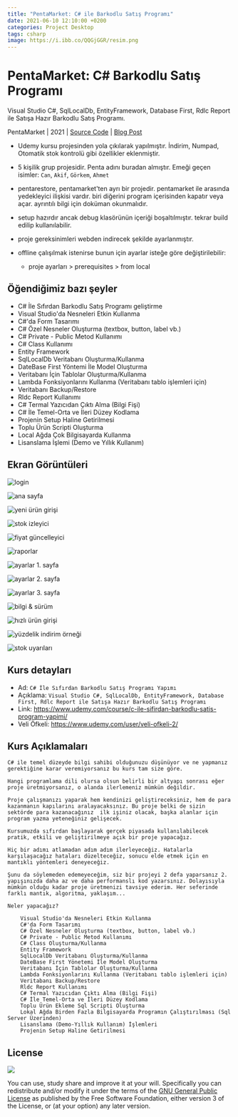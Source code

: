 ```yaml
---
title: "PentaMarket: C# ile Barkodlu Satış Programı"
date: 2021-06-10 12:10:00 +0200
categories: Project Desktop
tags: csharp
image: https://i.ibb.co/QQGjGGR/resim.png
---
```

# PentaMarket: C# Barkodlu Satış Programı

Visual Studio C#, SqlLocalDb, EntityFramework, Database First, Rdlc Report ile Satışa Hazır Barkodlu Satış Programı.

PentaMarket \| 2021 \| [Source Code](https://gitlab.com/fr0stb1rd/pentamarket/) \| [Blog Post](https://fr0stb1rd.gitlab.io/posts/PentaMarket/)

- Udemy kursu projesinden yola çıkılarak yapılmıştır. İndirim, Numpad, Otomatik stok kontrolü gibi özellikler eklenmiştir.

- 5 kişilik grup projesidir. Penta adını buradan almıştır. Emeği geçen isimler: `Can`, `Akif`, `Görkem`, `Ahmet`

- pentarestore, pentamarket'ten ayrı bir projedir. pentamarket ile arasında yedekleyici ilişkisi vardır. biri diğerini program içerisinden kapatır veya açar. ayrıntılı bilgi için doküman okunmalıdır.

- setup hazırdır ancak debug klasörünün içeriği boşaltılmıştır. tekrar build edilip kullanılabilir.

- proje gereksinimleri webden indirecek şekilde ayarlanmıştır.

- offline çalışılmak istenirse bunun için ayarlar isteğe göre değiştirilebilir:

    - proje ayarları > prerequisites > from local

## Öğendiğimiz bazı şeyler

- C# İle Sıfırdan Barkodlu Satış Programı geliştirme
- Visual Studio'da Nesneleri Etkin Kullanma
- C#'da Form Tasarımı
- C# Özel Nesneler Oluşturma (textbox, button, label vb.)
- C# Private - Public Metod Kullanımı
- C# Class Kullanımı
- Entity Framework
- SqlLocalDb Veritabanı Oluşturma/Kullanma
- DateBase First Yöntemi İle Model Oluşturma
- Veritabanı İçin Tablolar Oluşturma/Kullanma
- Lambda Fonksiyonlarını Kullanma (Veritabanı tablo işlemleri için)
- Veritabanı Backup/Restore
- Rldc Report Kullanımı
- C# Termal Yazıcıdan Çıktı Alma (Bilgi Fişi)
- C# İle Temel-Orta ve İleri Düzey Kodlama
- Projenin Setup Haline Getirilmesi
- Toplu Ürün Scripti Oluşturma
- Local Ağda Çok Bilgisayarda Kullanma
- Lisanslama İşlemi (Demo ve Yıllık Kullanım)

## Ekran Görüntüleri

![login](https://i.ibb.co/R3Qk7LG/resim.png)

![ana sayfa](https://i.ibb.co/tYYcPMP/resim.png)

![yeni ürün girişi](https://i.ibb.co/GRDfLJW/resim.png)

![stok izleyici](https://i.ibb.co/W30q8Jw/resim.png)

![fiyat güncelleyici](https://i.ibb.co/N2SFp2y/resim.png)

![raporlar](https://i.ibb.co/7z4YMGV/resim.png)

![ayarlar 1. sayfa](https://i.ibb.co/kXFH2VS/resim.png)

![ayarlar 2. sayfa](https://i.ibb.co/qJvSFWr/resim.png)

![ayarlar 3. sayfa](https://i.ibb.co/bdd2yQ3/resim.png)

![bilgi & sürüm](https://i.ibb.co/fpJr8wj/resim.png)

![hızlı ürün girişi](https://i.ibb.co/FwW8fVB/resim.png)

![yüzdelik indirim örneği](https://i.ibb.co/44KdNzV/resim.png)

![stok uyarıları](https://i.ibb.co/ftmMbCR/resim.png)

## Kurs detayları

- Ad: `C# İle Sıfırdan Barkodlu Satış Programı Yapımı`
- Açıklama: `Visual Studio C#, SqlLocalDb, EntityFramework, Database First, Rdlc Report ile Satışa Hazır Barkodlu Satış Programı`
- Link: https://www.udemy.com/course/c-ile-sifirdan-barkodlu-satis-program-yapimi/
- Veli Öfkeli: https://www.udemy.com/user/veli-ofkeli-2/

## Kurs Açıklamaları

```
C# ile temel düzeyde bilgi sahibi olduğunuzu düşünüyor ve ne yapmanız gerektiğine karar veremiyorsanız bu kurs tam size göre.

Hangi programlama dili olursa olsun belirli bir altyapı sonrası eğer proje üretmiyorsanız, o alanda ilerlemeniz mümkün değildir.

Proje çalışmanızı yaparak hem kendinizi geliştireceksiniz, hem de para kazanmanın kapılarını aralayacaksınız. Bu proje belki de sizin sektörde para kazanacağınız  ilk işiniz olacak, başka alanlar için program yazma yeteneğiniz gelişecek.

Kursumuzda sıfırdan başlayarak gerçek piyasada kullanılabilecek pratik, etkili ve geliştirilmeye açık bir proje yapacağız.

Hiç bir adımı atlamadan adım adım ilerleyeceğiz. Hatalarla karşılaşacağız hataları düzelteceğiz, sonucu elde etmek için en mantıklı yöntemleri deneyeceğiz.

Şunu da söylemeden edemeyeceğim, siz bir projeyi 2 defa yaparsanız 2. yapışınızda daha az ve daha performanslı kod yazarsınız. Dolayısıyla mümkün olduğu kadar proje üretmenizi tavsiye ederim. Her seferinde farklı mantık, algoritma, yaklaşım...

Neler yapacağız?

    Visual Studio'da Nesneleri Etkin Kullanma
    C#'da Form Tasarımı
    C# Özel Nesneler Oluşturma (textbox, button, label vb.)
    C# Private - Public Metod Kullanımı
    C# Class Oluşturma/Kullanma
    Entity Framework
    SqlLocalDb Veritabanı Oluşturma/Kullanma
    DateBase First Yönetemi İle Model Oluşturma
    Veritabanı İçin Tablolar Oluşturma/Kullanma
    Lambda Fonksiyonlarını Kullanma (Veritabanı tablo işlemleri için)
    Veritabanı Backup/Restore
    Rldc Report Kullanımı
    C# Termal Yazıcıdan Çıktı Alma (Bilgi Fişi)
    C# İle Temel-Orta ve İleri Düzey Kodlama
    Toplu Ürün Ekleme Sql Scripti Oluşturma
    Lokal Ağda Birden Fazla Bilgisayarda Programın Çalıştırılması (Sql Server Üzerinden)
    Lisanslama (Demo-Yıllık Kullanım) İşlemleri
    Projenin Setup Haline Getirilmesi
```

## License

![](https://www.gnu.org/graphics/gplv3-127x51.png)

You can use, study share and improve it at your will. Specifically you can redistribute and/or modify it under the terms of the [GNU General Public License](https://www.gnu.org/licenses/gpl-3.0.html) as published by the Free Software Foundation, either version 3 of the License, or (at your option) any later version.
